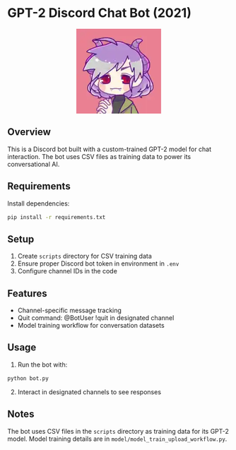 # GPT-2 Discord Chat Bot (2021)

<img src="The_Child_Small.webp" alt="Icon" style="display: block; margin: auto;" />

## Overview
This is a Discord bot built with a custom-trained GPT-2 model for chat interaction. The bot uses CSV files as training data to power its conversational AI.

## Requirements
Install dependencies:
```bash
pip install -r requirements.txt
```

## Setup
1. Create `scripts` directory for CSV training data
2. Ensure proper Discord bot token in environment in `.env`
3. Configure channel IDs in the code

## Features
- Channel-specific message tracking
- Quit command: @BotUser !quit in designated channel
- Model training workflow for conversation datasets

## Usage
1. Run the bot with:
```bash
python bot.py
```
2. Interact in designated channels to see responses

## Notes
The bot uses CSV files in the `scripts` directory as training data for its GPT-2 model. Model training details are in `model/model_train_upload_workflow.py`.